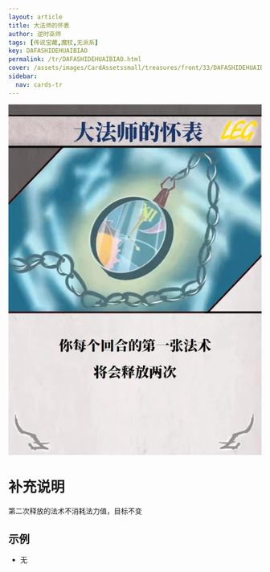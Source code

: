 ```yaml
---
layout: article
title: 大法师的怀表
author: 逆时巫师
tags: [传说宝藏,魔杖,无派系]
key: DAFASHIDEHUAIBIAO
permalink: /tr/DAFASHIDEHUAIBIAO.html
cover: /assets/images/CardAssetssmall/treasures/front/33/DAFASHIDEHUAIBIAO.webp
sidebar:
  nav: cards-tr
---
```

![](/assets/images/CardAssets/treasures/front/33/DAFASHIDEHUAIBIAO.webp)

# 补充说明
第二次释放的法术不消耗法力值，目标不变


## 示例
* 无